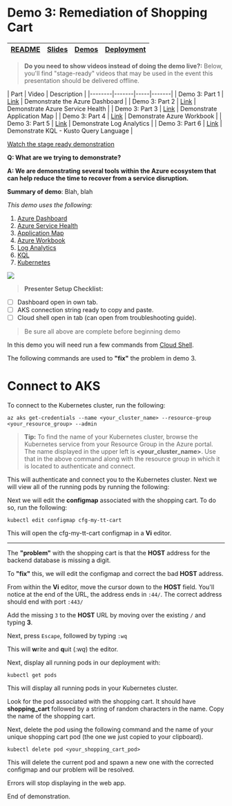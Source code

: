 # Demo 3: Remediation of Shopping Cart

| [README](/ops20/README.md) | [Slides](/ops20/slides/README.md) | [Demos](/ops20/demos/README.md) | [Deployment](/ops20/deployment/README.md) | 
|--------|-------|------------|-----------|

>**Do you need to show videos instead of doing the demo live?:** Below, you'll find "stage-ready" videos that may be used in the event this presentation should be delivered offline.

| Part | Video | Description | 
|--------|-------|-----|-------|
| Demo 3: Part 1 | [Link](https://coming.soon) | Demonstrate the Azure Dashboard |
| Demo 3: Part 2 | [Link](https://coming.soon) | Demonstrate Azure Service Health |
| Demo 3: Part 3 | [Link](https://coming.soon) | Demonstrate Application Map |
| Demo 3: Part 4 | [Link](https://coming.soon) | Demonstrate Azure Workbook |
| Demo 3: Part 5 | [Link](https://coming.soon) | Demonstrate Log Analytics |
| Demo 3: Part 6 | [Link](https://coming.soon) | Demonstrate KQL - Kusto Query Language |


[Watch the stage ready demonstration](https://coming.soon)

**Q: What are we trying to demonstrate?**

**A: We are demonstrating several tools within the Azure ecosystem that can help reduce the time to recover from a service disruption.**

**Summary of demo**:
Blah, blah

*This demo uses the following:*

1. [Azure Dashboard](/tools/README.md)
2. [Azure Service Health](/tools/README.md)
3. [Application Map](/tools/README.md)
4. [Azure Workbook](/tools/README.md)
5. [Log Analytics](/tools/README.md)
6. [KQL](/tools/README.md#KQL)
7. [Kubernetes](/tools/README.md#Kubernetes)

![](https://globaleventcdn.blob.core.windows.net/assets/ops/ops20/slide_thumbnails/Slide60.png)

>**Presenter Setup Checklist:**
- [ ] Dashboard open in own tab.<br />
- [ ] AKS connection string ready to copy and paste.
- [ ] Cloud shell open in tab (can open from troubleshooting guide).
> Be sure all above are complete before beginning demo


In this demo you will need run a few commands from [Cloud Shell](https://shell.azure.com).

The following commands are used to **"fix"** the problem in demo 3.

# Connect to AKS
To connect to the Kubernetes cluster, run the following:

``` az cli
az aks get-credentials --name <your_cluster_name> --resource-group <your_resource_group> --admin
```

>**Tip:** To find the name of your Kubernetes cluster, browse the Kubernetes service from your Resource Group in the Azure portal. The name displayed in the upper left is **<your_cluster_name>**. Use that in the above command along with the resource group in which it is located to authenticate and connect.

This will authenticate and connect you to the Kubernetes cluster. Next we will view all of the running pods by running the following:

Next we will edit the **configmap** associated with the shopping cart. To do so, run the following:

``` az cli
kubectl edit configmap cfg-my-tt-cart
```

This will open the cfg-my-tt-cart configmap in a **Vi** editor.

---

The **"problem"** with the shopping cart is that the **HOST** address for the backend database is missing a digit.

To **"fix"** this, we will edit the configmap and correct the bad **HOST** address.

From within the **Vi** editor, move the cursor down to the **HOST** field. You'll notice at the end of the URL, the address ends in `:44/`. The correct address should end with port `:443/`

Add the missing `3` to the **HOST** URL by moving over the existing `/` and typing **3**.

Next, press `Escape`, followed by typing `:wq`

This will **w**rite and **q**uit (*:wq*) the editor.

Next, display all running pods in our deployment with:

``` az cli
kubectl get pods
```

This will display all running pods in your Kubernetes cluster.

Look for the pod associated with the shopping cart. It should have **shopping_cart** followed by a string of random characters in the name. Copy the name of the shopping cart.

Next, delete the pod using the following command and the name of your unique shopping cart pod (the one we just copied to your clipboard).

``` az cli
kubectl delete pod <your_shopping_cart_pod>
```

This will delete the current pod and spawn a new one with the corrected configmap and our problem will be resolved.

Errors will stop displaying in the web app.

End of demonstration.
